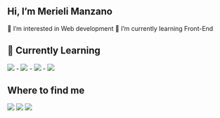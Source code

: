 ## Hi, I’m Merieli Manzano
👀 I’m interested in Web development
🌱 I’m currently learning Front-End

## 🚀 Currently Learning
<img src="https://img.shields.io/badge/Python-14354C?style=for-the-badge&logo=python&logoColor=white" target="_blank"> - <img src="https://img.shields.io/badge/JavaScript-323330?style=for-the-badge&logo=javascript&logoColor=F7DF1E" target="_blank"> - <img src="https://img.shields.io/badge/HTML5-E34F26?style=for-the-badge&logo=html5&logoColor=white" target="_blank"> - <img src="https://img.shields.io/badge/CSS3-1572B6?style=for-the-badge&logo=css3&logoColor=white" target="_blank">

## Where to find me 
<div> 
  <a href="https://instagram.com/merieli.manzano" target="_blank"><img src="https://img.shields.io/badge/-Instagram-%23E4405F?style=for-the-badge&logo=instagram&logoColor=white" target="_blank"></a>
   <a href = "mailto:merieli.dev@gmail.com"><img src="https://img.shields.io/badge/-Gmail-%23333?style=for-the-badge&logo=gmail&logoColor=white" target="_blank"></a>
   <a href="https://www.linkedin.com/in/merielialbergardi" target="_blank"><img src="https://img.shields.io/badge/-LinkedIn-%230077B5?style=for-the-badge&logo=linkedin&logoColor=white" target="_blank"></a>  
</div>
